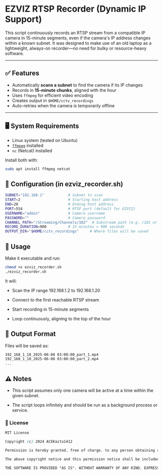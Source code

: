 # EZVIZ RTSP Recorder (Dynamic IP Support)

This script continuously records an RTSP stream from a compatible IP camera in 15-minute segments, even if the camera's IP address changes within a known subnet. It was designed to make use of an old laptop as a lightweight, always-on recorder—no need for bulky or resource-heavy software.

---

## ✅ Features

- Automatically **scans a subnet** to find the camera if its IP changes  
- Records in **15-minute chunks**, aligned with the hour  
- Uses `ffmpeg` for efficient video encoding  
- Creates output in `$HOME/cctv_recordings`  
- Auto-retries when the camera is temporarily offline  

---

## 🖥️ System Requirements

- Linux system (tested on Ubuntu)  
- [`ffmpeg`](https://ffmpeg.org/) installed  
- `nc` (Netcat) installed  

Install both with:

```bash
sudo apt install ffmpeg netcat
```

## 🔧 Configuration (in ezviz_recorder.sh)

```bash
SUBNET="192.168.1"           # Subnet to scan
START=2                      # Starting host address
END=20                       # Ending host address
PORT=554                     # RTSP port (default for EZVIZ)
USERNAME="admin"             # Camera username
PASSWORD=""                  # Camera password
CHANNEL_PATH="/Streaming/Channels/102"  # Substream path (e.g. /101 or /102)
RECORD_DURATION=900          # 15 minutes = 900 seconds
OUTPUT_DIR="$HOME/cctv_recordings"     # Where files will be saved
```

## 🏃 Usage
Make it executable and run:

```bash
chmod +x ezviz_recorder.sh
./ezviz_recorder.sh
```

It will:

- Scan the IP range 192.168.1.2 to 192.168.1.20

- Connect to the first reachable RTSP stream

- Start recording in 15-minute segments

- Loop continuously, aligning to the top of the hour

## 📁 Output Format
Files will be saved as:

```bash
192_168_1_10_2025-06-08 03:00:00_part_1.mp4
192_168_1_10_2025-06-08 03:00:00_part_2.mp4
...
```

## ⚠️ Notes
- This script assumes only one camera will be active at a time within the given subnet.

- The script loops infinitely and should be run as a background process or service.

### 🪪 License

```css
MIT License

Copyright (c) 2024 ACEKaito1412

Permission is hereby granted, free of charge, to any person obtaining a copy of this software and associated documentation files (the "Software"), to deal in the Software without restriction, including without limitation the rights to use, copy, modify, merge, publish, distribute, sublicense, and/or sell copies of the Software, and to permit persons to whom the Software is furnished to do so, subject to the following conditions:

The above copyright notice and this permission notice shall be included in all copies or substantial portions of the Software.

THE SOFTWARE IS PROVIDED "AS IS", WITHOUT WARRANTY OF ANY KIND, EXPRESS OR IMPLIED, INCLUDING BUT NOT LIMITED TO THE WARRANTIES OF MERCHANTABILITY, FITNESS FOR A PARTICULAR PURPOSE AND NONINFRINGEMENT. IN NO EVENT SHALL THE AUTHORS OR COPYRIGHT HOLDERS BE LIABLE FOR ANY CLAIM, DAMAGES OR OTHER LIABILITY, WHETHER IN AN ACTION OF CONTRACT, TORT OR OTHERWISE, ARISING FROM, OUT OF OR IN CONNECTION WITH THE SOFTWARE OR THE USE OR OTHER DEALINGS IN THE SOFTWARE.
```